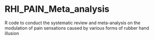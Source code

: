 # RHI_PAIN_Meta_analysis
R code to conduct the systematic review and meta-analysis on the modulation of pain sensations caused by various forms of rubber hand illusion
